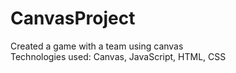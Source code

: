 # CanvasProject

Created a game with a team using canvas <br>
Technologies used: Canvas, JavaScript, HTML, CSS
